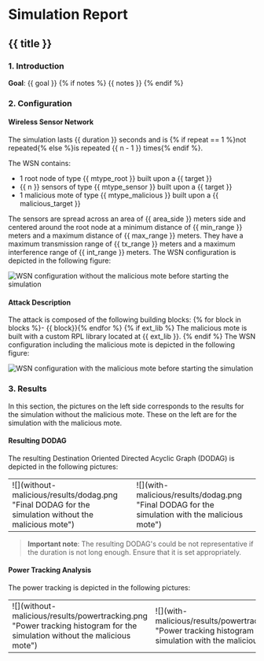 # Simulation Report

## {{ title }}

### 1. Introduction

**Goal**: {{ goal }}
{% if notes %}
{{ notes }}
{% endif %}
### 2. Configuration

#### Wireless Sensor Network

The simulation lasts {{ duration }} seconds and is {% if repeat == 1 %}not repeated{% else %}is repeated {{ n - 1 }} times{% endif %}.

The WSN contains:
- 1 root node of type {{ mtype_root }} built upon a {{ target }}
- {{ n }} sensors of type {{ mtype_sensor }} built upon a {{ target }}
- 1 malicious mote of type {{ mtype_malicious }} built upon a {{ malicious_target }}

The sensors are spread across an area of {{ area_side }} meters side and centered around the root node at a minimum distance of {{ min_range }} meters and a maximum distance of {{ max_range }} meters. They have a maximum transmission range of {{ tx_range }} meters and a maximum interference range of {{ int_range }} meters. The WSN configuration is depicted in the following figure:

![](without-malicious/results/wsn-without-malicious_start.png "WSN configuration without the malicious mote before starting the simulation")

#### Attack Description

The attack is composed of the following building blocks:
{% for block in blocks %}- {{ block}}{% endfor %}
{% if ext_lib %}
The malicious mote is built with a custom RPL library located at {{ ext_lib }}.
{% endif %}
The WSN configuration including the malicious mote is depicted in the following figure:

![](with-malicious/results/wsn-with-malicious_start.png "WSN configuration with the malicious mote before starting the simulation")

### 3. Results

In this section, the pictures on the left side corresponds to the results for the simulation without the malicious mote. These on the left are for the simulation with the malicious mote.

#### Resulting DODAG

The resulting Destination Oriented Directed Acyclic Graph (DODAG) is depicted in the following pictures:

<table border="0">
<tr>
<td>![](without-malicious/results/dodag.png "Final DODAG for the simulation without the malicious mote")</td>
<td>![](with-malicious/results/dodag.png "Final DODAG for the simulation with the malicious mote")</td>
</tr>
</table>

> **Important note**: The resulting DODAG's could be not representative if the duration is not long enough. Ensure that it is set appropriately.

#### Power Tracking Analysis

The power tracking is depicted in the following pictures:

<table border="0">
<tr>
<td>![](without-malicious/results/powertracking.png "Power tracking histogram for the simulation without the malicious mote")</td>
<td>![](with-malicious/results/powertracking.png "Power tracking histogram for the simulation with the malicious mote")</td>
</tr>
</table>

